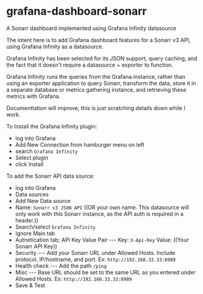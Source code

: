 # grafana-dashboard-sonarr
A Sonarr dashboard implemented using Grafana Infinity datasource


The intent here is to add Grafana dashboard features for a Sonarr v3 API, using Grafana Infinity as a datasource.

Grafana Infinity has been selected for its JSON support, query caching, and the fact that it doesn't require a datasource + exporter to function.

Grafana Infinity runs the queries from the Grafana instance, rather than using an exporter application to query Sonarr, transform the data, store it in a separate database or metrics gathering instance, and retrieving these metrics with Grafana.

Documenttation will improve, this is just scratching details down while I work.

To Install the Grafana Infinity plugin:
- log into Grafana
- Add New Connection from hamburger menu on left
- search `Grafana Infinity`
- Select plugin
- click Install

To add the Sonarr API data source:
- log into Grafana
- Data sources
- Add New Data source
- Name: `Sonarr v3 JSON API` ((OR your own name. This datasource will only work with this Sonarr instance, as the API auth is required in a header.))
- Search/select `Grafana Infinity`
- Ignore Main tab
- Autnetication tab; API Key Value Pair
--- Key: `X-Api-Key`  Value: ((Your Sonarr API Key))
- Security
--- Add your Sonarr URL under Allowed Hosts. Include protocol, IP/hostname, and port. Ex: `http://192.168.33.33:8989`
- Health check
--- Add the path `/ping`
- Misc
--- Base URL should be set to the same URL as you entered under Allowed Hosts. Ex: `http://192.168.33.33:8989`
- Save & Test

